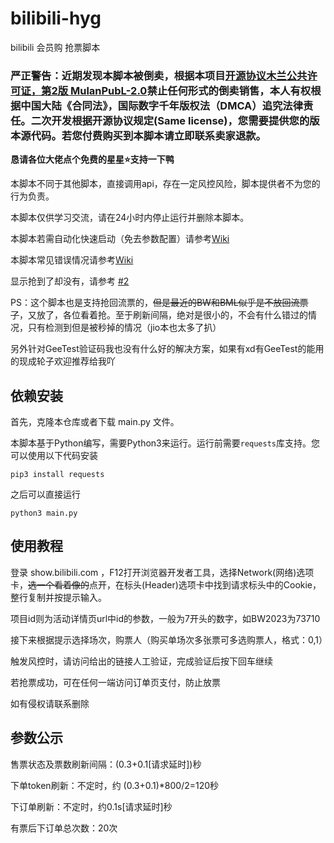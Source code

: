 # bilibili-hyg
bilibili 会员购 抢票脚本

### 严正警告：近期发现本脚本被倒卖，根据本项目[开源协议木兰公共许可证，第2版 MulanPubL-2.0](/LICENSE)禁止任何形式的倒卖销售，本人有权根据中国大陆《合同法》，国际数字千年版权法（DMCA）追究法律责任。二次开发根据开源协议规定(Same license)，您需要提供您的版本源代码。若您付费购买到本脚本请立即联系卖家退款。

**恳请各位大佬点个免费的星星⭐️支持一下鸭**

本脚本不同于其他脚本，直接调用api，存在一定风控风险，脚本提供者不为您的行为负责。

本脚本仅供学习交流，请在24小时内停止运行并删除本脚本。

本脚本若需自动化快速启动（免去参数配置）请参考[Wiki](https://github.com/ZianTT/bilibili-hyg/wiki/关于快速启动（自动化启动）配置的说明)

本脚本常见错误情况请参考[Wiki](https://github.com/ZianTT/bilibili-hyg/wiki/%E5%85%B3%E4%BA%8E%E9%83%A8%E5%88%86%E9%94%99%E8%AF%AF%E6%83%85%E5%86%B5%E7%9A%84%E8%A7%A3%E9%87%8A)

显示抢到了却没有，请参考 [#2](https://github.com/ZianTT/bilibili-hyg/issues/2)

PS：这个脚本也是支持抢回流票的，~~但是最近的BW和BML似乎是不放回流票了~~，又放了，各位看着抢。至于刷新间隔，绝对是很小的，不会有什么错过的情况，只有检测到但是被秒掉的情况（jio本也太多了扒）

另外针对GeeTest验证码我也没有什么好的解决方案，如果有xd有GeeTest的能用的现成轮子欢迎推荐给我吖

## 依赖安装

首先，克隆本仓库或者下载 main.py 文件。

本脚本基于Python编写，需要Python3来运行。运行前需要`requests`库支持。您可以使用以下代码安装

```shell
pip3 install requests
```

之后可以直接运行

```shell
python3 main.py
```

## 使用教程

登录 show.bilibili.com ，F12打开浏览器开发者工具，选择Network(网络)选项卡，~~选一个看着像的~~点开，在标头(Header)选项卡中找到请求标头中的Cookie，整行复制并按提示输入。

项目id则为活动详情页url中id的参数，一般为7开头的数字，如BW2023为73710

接下来根据提示选择场次，购票人（购买单场次多张票可多选购票人，格式：0,1）

触发风控时，请访问给出的链接人工验证，完成验证后按下回车继续

若抢票成功，可在任何一端访问订单页支付，防止放票

如有侵权请联系删除

## 参数公示

售票状态及票数刷新间隔：(0.3+0.1[请求延时])秒

下单token刷新：不定时，约 (0.3+0.1)*800/2=120秒

下订单刷新：不定时，约0.1s[请求延时]秒

有票后下订单总次数：20次
